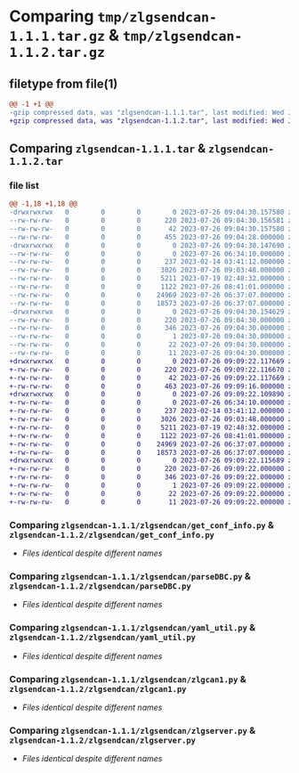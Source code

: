 # Comparing `tmp/zlgsendcan-1.1.1.tar.gz` & `tmp/zlgsendcan-1.1.2.tar.gz`

## filetype from file(1)

```diff
@@ -1 +1 @@
-gzip compressed data, was "zlgsendcan-1.1.1.tar", last modified: Wed Jul 26 09:04:30 2023, max compression
+gzip compressed data, was "zlgsendcan-1.1.2.tar", last modified: Wed Jul 26 09:09:22 2023, max compression
```

## Comparing `zlgsendcan-1.1.1.tar` & `zlgsendcan-1.1.2.tar`

### file list

```diff
@@ -1,18 +1,18 @@
-drwxrwxrwx   0        0        0        0 2023-07-26 09:04:30.157580 zlgsendcan-1.1.1/
--rw-rw-rw-   0        0        0      220 2023-07-26 09:04:30.156581 zlgsendcan-1.1.1/PKG-INFO
--rw-rw-rw-   0        0        0       42 2023-07-26 09:04:30.157580 zlgsendcan-1.1.1/setup.cfg
--rw-rw-rw-   0        0        0      455 2023-07-26 09:04:28.000000 zlgsendcan-1.1.1/setup.py
-drwxrwxrwx   0        0        0        0 2023-07-26 09:04:30.147690 zlgsendcan-1.1.1/zlgsendcan/
--rw-rw-rw-   0        0        0        0 2023-07-26 06:34:10.000000 zlgsendcan-1.1.1/zlgsendcan/__init__.py
--rw-rw-rw-   0        0        0      237 2023-02-14 03:41:12.000000 zlgsendcan-1.1.1/zlgsendcan/frozen_dir.py
--rw-rw-rw-   0        0        0     3026 2023-07-26 09:03:48.000000 zlgsendcan-1.1.1/zlgsendcan/get_conf_info.py
--rw-rw-rw-   0        0        0     5211 2023-07-19 02:48:32.000000 zlgsendcan-1.1.1/zlgsendcan/parseDBC.py
--rw-rw-rw-   0        0        0     1122 2023-07-26 08:41:01.000000 zlgsendcan-1.1.1/zlgsendcan/yaml_util.py
--rw-rw-rw-   0        0        0    24969 2023-07-26 06:37:07.000000 zlgsendcan-1.1.1/zlgsendcan/zlgcan1.py
--rw-rw-rw-   0        0        0    18573 2023-07-26 06:37:07.000000 zlgsendcan-1.1.1/zlgsendcan/zlgserver.py
-drwxrwxrwx   0        0        0        0 2023-07-26 09:04:30.154629 zlgsendcan-1.1.1/zlgsendcan.egg-info/
--rw-rw-rw-   0        0        0      220 2023-07-26 09:04:30.000000 zlgsendcan-1.1.1/zlgsendcan.egg-info/PKG-INFO
--rw-rw-rw-   0        0        0      346 2023-07-26 09:04:30.000000 zlgsendcan-1.1.1/zlgsendcan.egg-info/SOURCES.txt
--rw-rw-rw-   0        0        0        1 2023-07-26 09:04:30.000000 zlgsendcan-1.1.1/zlgsendcan.egg-info/dependency_links.txt
--rw-rw-rw-   0        0        0       22 2023-07-26 09:04:30.000000 zlgsendcan-1.1.1/zlgsendcan.egg-info/requires.txt
--rw-rw-rw-   0        0        0       11 2023-07-26 09:04:30.000000 zlgsendcan-1.1.1/zlgsendcan.egg-info/top_level.txt
+drwxrwxrwx   0        0        0        0 2023-07-26 09:09:22.117669 zlgsendcan-1.1.2/
+-rw-rw-rw-   0        0        0      220 2023-07-26 09:09:22.116670 zlgsendcan-1.1.2/PKG-INFO
+-rw-rw-rw-   0        0        0       42 2023-07-26 09:09:22.117669 zlgsendcan-1.1.2/setup.cfg
+-rw-rw-rw-   0        0        0      463 2023-07-26 09:09:16.000000 zlgsendcan-1.1.2/setup.py
+drwxrwxrwx   0        0        0        0 2023-07-26 09:09:22.109890 zlgsendcan-1.1.2/zlgsendcan/
+-rw-rw-rw-   0        0        0        0 2023-07-26 06:34:10.000000 zlgsendcan-1.1.2/zlgsendcan/__init__.py
+-rw-rw-rw-   0        0        0      237 2023-02-14 03:41:12.000000 zlgsendcan-1.1.2/zlgsendcan/frozen_dir.py
+-rw-rw-rw-   0        0        0     3026 2023-07-26 09:03:48.000000 zlgsendcan-1.1.2/zlgsendcan/get_conf_info.py
+-rw-rw-rw-   0        0        0     5211 2023-07-19 02:48:32.000000 zlgsendcan-1.1.2/zlgsendcan/parseDBC.py
+-rw-rw-rw-   0        0        0     1122 2023-07-26 08:41:01.000000 zlgsendcan-1.1.2/zlgsendcan/yaml_util.py
+-rw-rw-rw-   0        0        0    24969 2023-07-26 06:37:07.000000 zlgsendcan-1.1.2/zlgsendcan/zlgcan1.py
+-rw-rw-rw-   0        0        0    18573 2023-07-26 06:37:07.000000 zlgsendcan-1.1.2/zlgsendcan/zlgserver.py
+drwxrwxrwx   0        0        0        0 2023-07-26 09:09:22.115689 zlgsendcan-1.1.2/zlgsendcan.egg-info/
+-rw-rw-rw-   0        0        0      220 2023-07-26 09:09:22.000000 zlgsendcan-1.1.2/zlgsendcan.egg-info/PKG-INFO
+-rw-rw-rw-   0        0        0      346 2023-07-26 09:09:22.000000 zlgsendcan-1.1.2/zlgsendcan.egg-info/SOURCES.txt
+-rw-rw-rw-   0        0        0        1 2023-07-26 09:09:22.000000 zlgsendcan-1.1.2/zlgsendcan.egg-info/dependency_links.txt
+-rw-rw-rw-   0        0        0       22 2023-07-26 09:09:22.000000 zlgsendcan-1.1.2/zlgsendcan.egg-info/requires.txt
+-rw-rw-rw-   0        0        0       11 2023-07-26 09:09:22.000000 zlgsendcan-1.1.2/zlgsendcan.egg-info/top_level.txt
```

### Comparing `zlgsendcan-1.1.1/zlgsendcan/get_conf_info.py` & `zlgsendcan-1.1.2/zlgsendcan/get_conf_info.py`

 * *Files identical despite different names*

### Comparing `zlgsendcan-1.1.1/zlgsendcan/parseDBC.py` & `zlgsendcan-1.1.2/zlgsendcan/parseDBC.py`

 * *Files identical despite different names*

### Comparing `zlgsendcan-1.1.1/zlgsendcan/yaml_util.py` & `zlgsendcan-1.1.2/zlgsendcan/yaml_util.py`

 * *Files identical despite different names*

### Comparing `zlgsendcan-1.1.1/zlgsendcan/zlgcan1.py` & `zlgsendcan-1.1.2/zlgsendcan/zlgcan1.py`

 * *Files identical despite different names*

### Comparing `zlgsendcan-1.1.1/zlgsendcan/zlgserver.py` & `zlgsendcan-1.1.2/zlgsendcan/zlgserver.py`

 * *Files identical despite different names*

